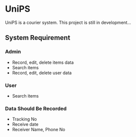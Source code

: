# UniPS

UniPS is a courier system. This project is still in development...

## System Requirement

### Admin

- Record, edit, delete items data
- Search items
- Record, edit, delete user data

### User

- Search items

### Data Should Be Recorded

- Tracking No
- Receive date
- Receiver Name, Phone No
